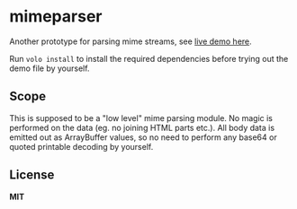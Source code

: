 # mimeparser

Another prototype for parsing mime streams, see [live demo here](http://tahvel.info/mimeparser/parse.html).

Run `volo install` to install the required dependencies before trying out the demo file by yourself.

## Scope

This is supposed to be a "low level" mime parsing module. No magic is performed on the data (eg. no joining HTML parts etc.). All body data is emitted out as ArrayBuffer values, so no need to perform any base64 or quoted printable decoding by yourself.

## License

**MIT**